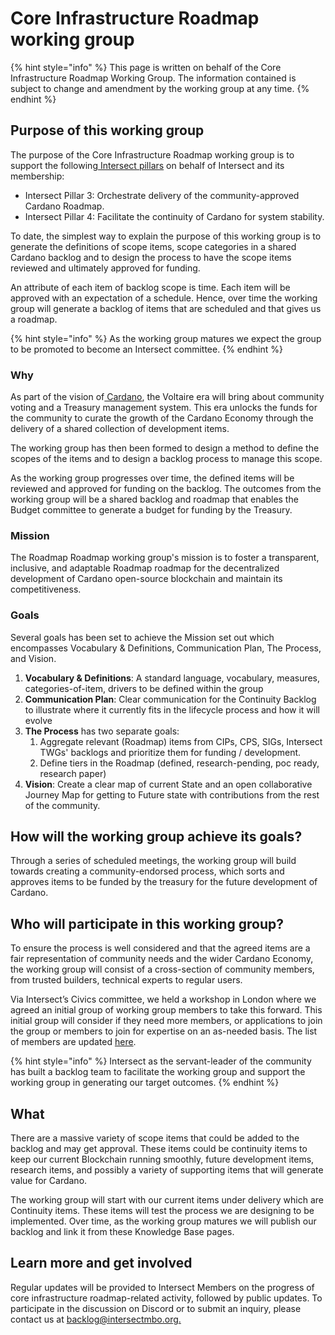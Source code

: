 # Core Infrastructure Roadmap working group

{% hint style="info" %}
This page is written on behalf of the Core Infrastructure Roadmap Working Group. The information contained is subject to change and amendment by the working group at any time.
{% endhint %}

## Purpose of this working group

The purpose of the Core Infrastructure Roadmap working group is to support the following[ Intersect pillars](https://docs.intersectmbo.org/) on behalf of Intersect and its membership:

* Intersect Pillar 3: Orchestrate delivery of the community-approved Cardano Roadmap.
* Intersect Pillar 4: Facilitate the continuity of Cardano for system stability.

To date, the simplest way to explain the purpose of this working group is to generate the definitions of scope items, scope categories in a shared Cardano backlog and to design the process to have the scope items reviewed and ultimately approved for funding.

An attribute of each item of backlog scope is time. Each item will be approved with an expectation of a schedule. Hence, over time the working group will generate a backlog of items that are scheduled and that gives us a roadmap.

{% hint style="info" %}
As the working group matures we expect the group to be promoted to become an Intersect committee.
{% endhint %}

### Why

As part of the vision of[ Cardano](https://whitepaper.io/document/581/cardano-whitepaper), the Voltaire era will bring about community voting and a Treasury management system. This era unlocks the funds for the community to curate the growth of the Cardano Economy through the delivery of a shared collection of development items.

The working group has then been formed to design a method to define the scopes of the items and to design a backlog process to manage this scope.

As the working group progresses over time, the defined items will be reviewed and approved for funding on the backlog. The outcomes from the working group will be a shared backlog and roadmap that enables the Budget committee to generate a budget for funding by the Treasury.

### Mission

The Roadmap Roadmap working group's mission is to foster a transparent, inclusive, and adaptable Roadmap roadmap for the decentralized development of Cardano open-source blockchain and maintain its competitiveness.

### Goals

Several goals has been set to achieve the Mission set out which encompasses Vocabulary & Definitions, Communication Plan, The Process, and Vision.

1. **Vocabulary & Definitions**: A standard language, vocabulary, measures, categories-of-item, drivers to be defined within the group
2. **Communication Plan**: Clear communication for the Continuity Backlog to illustrate where it currently fits in the lifecycle process and how it will evolve
3. **The Process** has two separate goals:
   1. Aggregate relevant (Roadmap) items from CIPs, CPS, SIGs, Intersect TWGs' backlogs and prioritize them for funding / development.
   2. Define tiers in the Roadmap (defined, research-pending, poc ready, research paper)
4. **Vision**: Create a clear map of current State and an open collaborative Journey Map for getting to Future state with contributions from the rest of the community.

## How will the working group achieve its goals?

Through a series of scheduled meetings, the working group will build towards creating a community-endorsed process, which sorts and approves items to be funded by the treasury for the future development of Cardano.

## Who will participate in this working group?

To ensure the process is well considered and that the agreed items are a fair representation of community needs and the wider Cardano Economy, the working group will consist of a cross-section of community members, from trusted builders, technical experts to regular users.

Via Intersect’s Civics committee, we held a workshop in London where we agreed an initial group of working group members to take this forward. This initial group will consider if they need more members, or applications to join the group or members to join for expertise on an as-needed basis. The list of members are updated [here](working-group-members.md).

{% hint style="info" %}
Intersect as the servant-leader of the community has built a backlog team to facilitate the working group and support the working group in generating our target outcomes.
{% endhint %}

## What

There are a massive variety of scope items that could be added to the backlog and may get approval. These items could be continuity items to keep our current Blockchain running smoothly, future development items, research items, and possibly a variety of supporting items that will generate value for Cardano.

The working group will start with our current items under delivery which are Continuity items. These items will test the process we are designing to be implemented. Over time, as the working group matures we will publish our backlog and link it from these Knowledge Base pages.

## Learn more and get involved

Regular updates will be provided to Intersect Members on the progress of core infrastructure roadmap-related activity, followed by public updates. To participate in the discussion on Discord or to submit an inquiry, please contact us at [backlog@intersectmbo.org.](mailto:backlog@intersectmbo.org)
